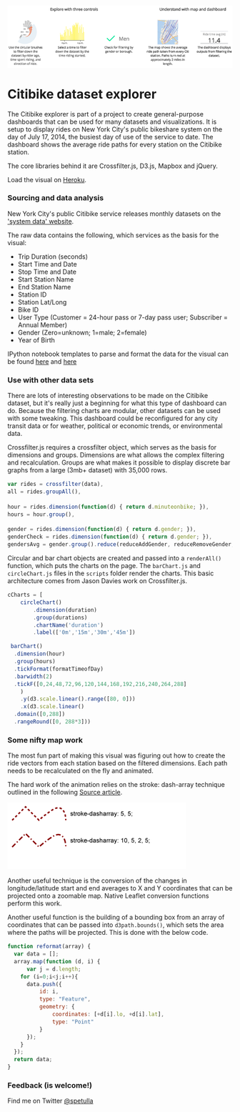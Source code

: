 ![Citibike](./ghlogo.png)

Citibike dataset explorer
===============

The Citibike explorer is part of a project to create general-purpose dashboards that can be used for many datasets and visualizations. It is setup to display rides on New York City's public bikeshare system on the day of July 17, 2014, the busiest day of use of the service to date. The dashboard shows the average ride paths for every station on the Citibike station.

The core libraries behind it are Crossfilter.js, D3.js, Mapbox and jQuery.

Load the visual on [Heroku](http://citibike-explorer.herokuapp.com).

### Sourcing and data analysis

New York City's public Citibike service releases monthly datasets on the ['system data' website](http://www.citibikenyc.com/system-data).

The raw data contains the following, which services as the basis for the visual:

* Trip Duration (seconds)
* Start Time and Date
* Stop Time and Date
* Start Station Name
* End Station Name
* Station ID
* Station Lat/Long
* Bike ID
* User Type (Customer = 24-hour pass or 7-day pass user; Subscriber = Annual Member)
* Gender (Zero=unknown; 1=male; 2=female)
* Year of Birth

IPython notebook templates to parse and format the data for the visual can be found [here](http://nbviewer.ipython.org/github/petulla/Citibike-explorer/blob/master/Notebooks/full%20parse.ipynb) and [here](http://nbviewer.ipython.org/github/petulla/Citibike-explorer/blob/master/Notebooks/preparation.ipynb)


### Use with other data sets

There are lots of interesting observations to be made on the Citibike dataset, but it's really just a beginning for what this type of dashboard can do. Because the filtering charts are modular, other datasets can be used with some tweaking. This dashboard could be reconfigured for any city transit data or for weather, political or economic trends, or environmental data. 

Crossfilter.js requires a crossfilter object, which serves as the basis for dimensions and groups. Dimensions are what allows the complex filtering and recalculation. Groups are what makes it possible to display discrete bar graphs from a large (3mb+ dataset) with 35,000 rows.

```js
var rides = crossfilter(data),
all = rides.groupAll(),
	     
hour = rides.dimension(function(d) { return d.minuteonbike; }),
hours = hour.group(),

gender = rides.dimension(function(d) { return d.gender; }),
genderCheck = rides.dimension(function(d) { return d.gender; }),
gendersAvg = gender.group().reduce(reduceAddGender, reduceRemoveGender, reduceInitialGender).all()

```

Circular and bar chart objects are created and passed into a `renderAll()` function, which puts the charts on the page. The `barChart.js` and `circleChart.js` files in the `scripts` folder render the charts. This basic architecture comes from Jason Davies work on Crossfilter.js.

```js
cCharts = [
	circleChart()
		.dimension(duration)
		.group(durations)
		.chartName('duration')
		.label(['0m','15m','30m','45m'])
```

```js
 barChart()
  .dimension(hour)
  .group(hours)
  .tickFormat(formatTimeofDay)
  .barwidth(2)
  .tickF([0,24,48,72,96,120,144,168,192,216,240,264,288]
	)
	.y(d3.scale.linear().range([80, 0]))
	.x(d3.scale.linear()
  .domain([0,288])
  .rangeRound([0, 288*3]))
```

### Some nifty map work

The most fun part of making this visual was figuring out how to create the ride vectors from each station based on the filtered dimensions. Each path needs to be recalculated on the fly and animated.

The hard work of the animation relies on the stroke: dash-array technique outlined in the following [Source article](https://source.opennews.org/en-US/articles/animating-maps-d3-and-topojson/).

![Stroke](./intro/dynmaps_dasharray_style.png)

Another useful technique is the conversion of the changes in longitude/latitude start and end averages to X and Y coordinates that can be projected onto a zoomable map. Native Leaflet conversion functions perform this work.

Another useful function is the building of a bounding box from an array of coordinates that can be passed into `d3path.bounds()`, which sets the area where the paths will be projected. This is done with the below code.

```js
function reformat(array) {
  var data = [];
  array.map(function (d, i) {
      var j = d.length;
    for (i=0;i<j;i++){
      data.push({
          id: i,
          type: "Feature",
          geometry: {
              coordinates: [+d[i].lo, +d[i].lat],
              type: "Point"
          }
      });
    }
  });
  return data;
}
```

### Feedback (is welcome!)

Find me on Twitter [@spetulla](http://www.twitter.com/spetulla)
